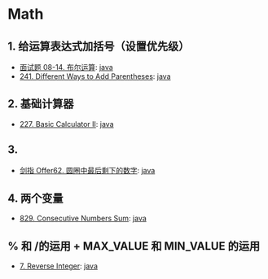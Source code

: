 # Math

## 1. 给运算表达式加括号（设置优先级）

- [面试题 08-14. 布尔运算](https://leetcode-cn.com/problems/boolean-evaluation-lcci/):
  [java](/力扣/面试题08-14_布尔运算.java)
- [241. Different Ways to Add Parentheses](https://leetcode.com/problems/different-ways-to-add-parentheses/):
  [java](/solution_java/0241_Different_Ways_to_Add_Parentheses.java)

## 2. 基础计算器

- [227. Basic Calculator II](https://leetcode.com/problems/basic-calculator-ii/):
  [java](/solution_java/0227_Basic_Calculator_II.md)

## 3.

- [剑指 Offer62. 圆圈中最后剩下的数字](https://leetcode-cn.com/problems/yuan-quan-zhong-zui-hou-sheng-xia-de-shu-zi-lcof/):
  [java](/力扣/剑指Offer62_圆圈中最后剩下的数字.md)

## 4. 两个变量

- [829. Consecutive Numbers Sum](https://leetcode.com/problems/consecutive-numbers-sum/):
  [java](/solution_java/0829_Consecutive_Numbers_Sum.md)

## % 和 /的运用 + MAX_VALUE 和 MIN_VALUE 的运用

- [7. Reverse Integer](https://leetcode.com/problems/reverse-integer/):
  [java](/solution_java/0007_Reverse_Integer.md)
